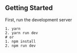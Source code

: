 ## Getting Started

First, run the development server

```
1. yarn
2. yarn run dev
# or
1. npm install
2. npm run dev

```
